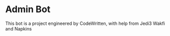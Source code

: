 # Admin Bot
 This bot is a project engineered by CodeWritten, with help from Jedi3 Wakfi and Napkins
